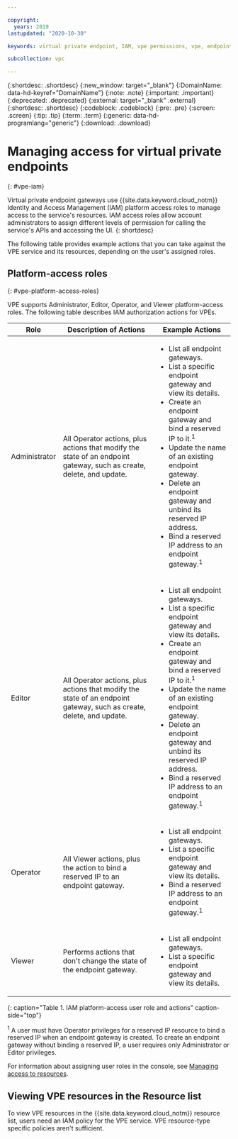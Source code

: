 ```yaml
---

copyright:
  years: 2019
lastupdated: "2020-10-30"

keywords: virtual private endpoint, IAM, vpe permissions, vpe, endpoint gateway

subcollection: vpc

---
```


{:shortdesc: .shortdesc}
{:new_window: target="_blank"}
{:DomainName: data-hd-keyref="DomainName"}
{:note: .note}
{:important: .important}
{:deprecated: .deprecated}
{:external: target="_blank" .external}
{:shortdesc: .shortdesc}
{:codeblock: .codeblock}
{:pre: .pre}
{:screen: .screen}
{:tip: .tip}
{:term: .term}
{:generic: data-hd-programlang="generic"}
{:download: .download}

# Managing access for virtual private endpoints
{: #vpe-iam}

Virtual private endpoint gateways use {{site.data.keyword.cloud_notm}} Identity and Access Management (IAM) platform access roles to manage access to the service's resources. IAM access roles allow account administrators to assign different levels of permission for calling the service's APIs and accessing the UI.
{: shortdesc}

The following table provides example actions that you can take against the VPE service and its resources, depending on the user's assigned roles.

## Platform-access roles
{: #vpe-platform-access-roles}

VPE supports Administrator, Editor, Operator, and Viewer platform-access roles. The following table describes IAM authorization actions for VPEs.

| Role | Description of Actions | Example Actions |
|---------------|------------------|--------------------|
| Administrator | All Operator actions, plus actions that modify the state of an endpoint gateway, such as create, delete, and update. | <ul><li>List all endpoint gateways.</li><li>List a specific endpoint gateway and view its details.</li><li>Create an endpoint gateway and bind a reserved IP to it.<sup>1</sup></li><li>Update the name of an existing endpoint gateway.</li><li>Delete an endpoint gateway and unbind its reserved IP address.</li><li>Bind a reserved IP address to an endpoint gateway.<sup>1</sup></li></ul> |
| Editor | All Operator actions, plus actions that modify the state of an endpoint gateway, such as create, delete, and update. | <ul><li>List all endpoint gateways. </li><li>List a specific endpoint gateway and view its details.</li><li>Create an endpoint gateway and bind a reserved IP to it.<sup>1</sup></li><li>Update the name of an existing endpoint gateway.</li><li>Delete an endpoint gateway and unbind its reserved IP address.</li><li>Bind a reserved IP address to an endpoint gateway.<sup>1</sup></li></ul> |
| Operator | All Viewer actions, plus the action to bind a reserved IP to an endpoint gateway. | <ul><li>List all endpoint gateways. </li><li>List a specific endpoint gateway and view its details.</li><li>Bind a reserved IP address to an endpoint gateway.<sup>1</sup></li></ul> |
| Viewer | Performs actions that don't change the state of the endpoint gateway. | <ul><li>List all endpoint gateways. </li><li>List a specific endpoint gateway and view its details.</li></ul> |
{: caption="Table 1. IAM platform-access user role and actions" caption-side="top"}

<sup>1</sup> A user must have Operator privileges for a reserved IP resource to bind a reserved IP when an endpoint gateway is created. To create an endpoint gateway without binding a reserved IP, a user requires only Administrator or Editor privileges.

For information about assigning user roles in the console, see [Managing access to resources](/docs/account?topic=account-assign-access-resources).

## Viewing VPE resources in the Resource list

To view VPE resources in the {{site.data.keyword.cloud_notm}} resource list, users need an IAM policy for the VPE service. VPE resource-type specific policies aren't sufficient.
